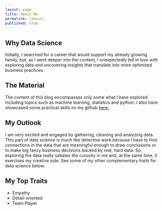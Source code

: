 ```yaml
---
layout: page
title: About Me
permalink: /about/
published: true
---
```


## Why Data Science
Initially, I  searched for a career that would support my already growing family, but, as I went deeper into the content, I unexpectedly _fell in love with_ exploring data and uncovering insights that translate into more optimized business practices.

## The Material

The content of this blog encompasses only some what I have explored including topics such as machine learning, statistics and python. I also have showcased some practical skills on my github [here.](https://github.com/mitty4)

## My Outlook
I am very excited and engaged by gathering, cleaning and analyzing data. This part of data science is much like detective work because I have to find connections in the data that are meaningful enough to draw conclusions or to make big fancy business decisions backed by real, hard data. So, exploring the data really satiates the curosity in me and, at the same time, it exercises my creative side. See some of my other complementary traits for data science below.

## My Top Traits

- Empathy
- Detail-oriented
- Team Player
